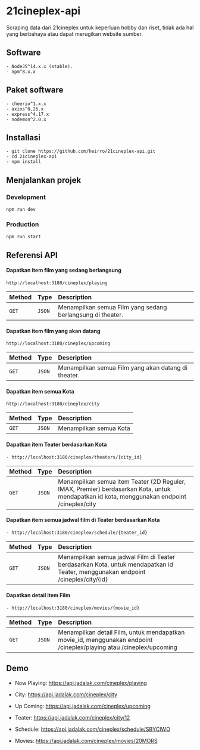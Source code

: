 
# 21cineplex-api

Scraping data dari 21cineplex untuk keperluan hobby dan riset, tidak ada hal yang berbahaya atau dapat merugikan website sumber.

## Software
```
- NodeJS^14.x.x (stable).
- npm^8.x.x
```

## Paket software
```
- cheerio^1.x.x
- axios^0.26.x
- express^4.17.x
- nodemon^2.0.x
```

## Installasi

```
- git clone https://github.com/heirro/21cineplex-api.git
- cd 21cineplex-api
- npm install
```

## Menjalankan projek

### Development
```
npm run dev
```

### Production
```
npm run start
```

## Referensi API

#### Dapatkan item film yang sedang berlangsung

```
http://localhost:3180/cineplex/playing
```

| Method | Type     | Description                |
| :-------- | :------- | :------------------------- |
| `GET` | `JSON` | Menampilkan semua Film yang sedang berlangsung di theater. |

#### Dapatkan item film yang akan datang

```
http://localhost:3180/cineplex/upcoming
```

| Method | Type     | Description                |
| :-------- | :------- | :------------------------- |
| `GET` | `JSON` | Menampilkan semua Film yang akan datang di theater. |

#### Dapatkan item semua Kota

```
http://localhost:3180/cineplex/city
```

| Method | Type     | Description                |
| :-------- | :------- | :------------------------- |
| `GET` | `JSON` | Menampilkan semua Kota |

#### Dapatkan item Teater berdasarkan Kota

```
- http://localhost:3180/cineplex/theaters/{city_id}
```

| Method | Type     | Description                |
| :-------- | :------- | :------------------------- |
| `GET` | `JSON` | Menampilkan semua item Teater (2D Reguler, IMAX, Premier) berdasarkan Kota, untuk mendapatkan id kota, menggunakan endpoint /cineplex/city |

#### Dapatkan item semua jadwal film di Teater berdasarkan Kota

```
- http://localhost:3180/cineplex/schedule/{teater_id}
```

| Method | Type     | Description                |
| :-------- | :------- | :------------------------- |
| `GET` | `JSON` | Menampilkan semua jadwal Film di Teater berdasarkan Kota, untuk mendapatkan id Teater, menggunakan endpoint /cineplex/city/{id} |


#### Dapatkan detail item Film

```
- http://localhost:3180/cineplex/movies/{movie_id}
```

| Method | Type     | Description                |
| :-------- | :------- | :------------------------- |
| `GET` | `JSON` | Menampilkan detail Film, untuk mendapatkan movie_id, menggunakan endpoint /cineplex/playing atau /cineplex/upcoming |



## Demo

- Now Playing: https://api.jadalak.com/cineplex/playing

- City: https://api.jadalak.com/cineplex/city

- Up Coming: https://api.jadalak.com/cineplex/upcoming

- Teater: https://api.jadalak.com/cineplex/city/12

- Schedule: https://api.jadalak.com/cineplex/schedule/SBYCIWO

- Movies: https://api.jadalak.com/cineplex/movies/20MORS